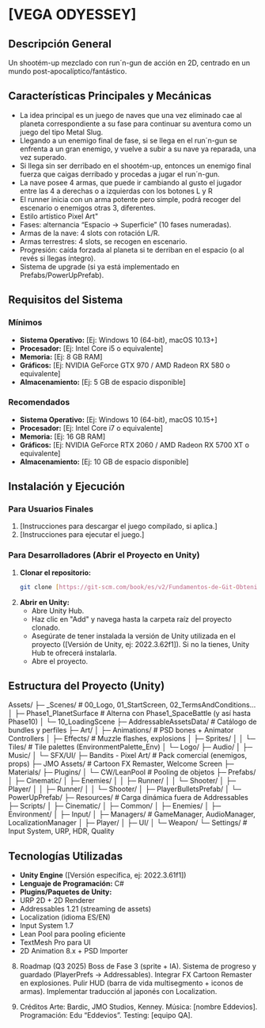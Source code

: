 # [VEGA ODYESSEY]

## Descripción General

Un shootém-up mezclado con run´n-gun de acción en 2D, centrado en un mundo post-apocalíptico/fantástico. 

## Características Principales y Mecánicas

* La idea principal es un juego de naves que una vez eliminado cae al planeta correspondiente a su fase para continuar su aventura como un juego del tipo Metal Slug. 
* Llegando a un enemigo final de fase, si se llega en el run´n-gun se enfrenta a un gran enemigo, y vuelve a subir a su nave ya reparada, una vez superado. 
* Si llega sin ser derribado en el shootém-up, entonces un enemigo final fuerza que caigas derribado y procedas a jugar el run´n-gun.
* La nave posee 4 armas, que puede ir cambiando al gusto el jugador entre las 4 a derechas o a izquierdas con los botones L y R
* El runner inicia con un arma potente pero simple, podrá recoger del escenario o enemigos otras 3, diferentes.
* Estilo artístico Pixel Art"
* Fases: alternancia “Espacio → Superficie” (10 fases numeradas).
* Armas de la nave: 4 slots con rotación L/R.
* Armas terrestres: 4 slots, se recogen en escenario.
* Progresión: caída forzada al planeta si te derriban en el espacio (o al revés si llegas íntegro).
* Sistema de upgrade (si ya está implementado en Prefabs/PowerUpPrefab).

## Requisitos del Sistema

### Mínimos
* **Sistema Operativo:** [Ej: Windows 10 (64-bit), macOS 10.13+]
* **Procesador:** [Ej: Intel Core i5 o equivalente]
* **Memoria:** [Ej: 8 GB RAM]
* **Gráficos:** [Ej: NVIDIA GeForce GTX 970 / AMD Radeon RX 580 o equivalente]
* **Almacenamiento:** [Ej: 5 GB de espacio disponible]

### Recomendados
* **Sistema Operativo:** [Ej: Windows 10 (64-bit), macOS 10.15+]
* **Procesador:** [Ej: Intel Core i7 o equivalente]
* **Memoria:** [Ej: 16 GB RAM]
* **Gráficos:** [Ej: NVIDIA GeForce RTX 2060 / AMD Radeon RX 5700 XT o equivalente]
* **Almacenamiento:** [Ej: 10 GB de espacio disponible]

## Instalación y Ejecución

### Para Usuarios Finales
1.  [Instrucciones para descargar el juego compilado, si aplica.]
2.  [Instrucciones para ejecutar el juego.]

### Para Desarrolladores (Abrir el Proyecto en Unity)
1.  **Clonar el repositorio:**
    ```bash
    git clone [https://git-scm.com/book/es/v2/Fundamentos-de-Git-Obteniendo-un-repositorio-Git](https://git-scm.com/book/es/v2/Fundamentos-de-Git-Obteniendo-un-repositorio-Git)
    ```
2.  **Abrir en Unity:**
    * Abre Unity Hub.
    * Haz clic en "Add" y navega hasta la carpeta raíz del proyecto clonado.
    * Asegúrate de tener instalada la versión de Unity utilizada en el proyecto ([Versión de Unity, ej: 2022.3.62f1]). Si no la tienes, Unity Hub te ofrecerá instalarla.
    * Abre el proyecto.

## Estructura del Proyecto (Unity)

Assets/
├─ _Scenes/                   # 00_Logo, 01_StartScreen, 02_TermsAndConditions…
│   ├─ Phase1_PlanetSurface   # Alterna con Phase1_SpaceBattle (y así hasta Phase10)
│   └─ 10_LoadingScene
├─ AddressableAssetsData/     # Catálogo de bundles y perfiles
├─ Art/
│   ├─ Animations/            # PSD bones + Animator Controllers
│   ├─ Effects/               # Muzzle flashes, explosions
│   ├─ Sprites/
│   │   └─ Tiles/             # Tile palettes (EnvironmentPalette_Env)
│   └─ Logo/
├─ Audio/
│   ├─ Music/
│   └─ SFX/UI/
├─ Bandits - Pixel Art/       # Pack comercial (enemigos, props)
├─ JMO Assets/                # Cartoon FX Remaster, Welcome Screen
├─ Materials/
├─ Plugins/
│   └─ CW/LeanPool            # Pooling de objetos
├─ Prefabs/
│   ├─ Cinematic/
│   ├─ Enemies/
│   │   ├─ Runner/
│   │   └─ Shooter/
│   ├─ Player/
│   │   ├─ Runner/
│   │   └─ Shooter/
│   ├─ PlayerBulletsPrefab/
│   └─ PowerUpPrefab/
├─ Resources/                 # Carga dinámica fuera de Addressables
├─ Scripts/
│   ├─ Cinematic/
│   ├─ Common/
│   ├─ Enemies/
│   ├─ Environment/
│   ├─ Input/
│   ├─ Managers/              # GameManager, AudioManager, LocalizationManager
│   ├─ Player/
│   ├─ UI/
│   └─ Weapon/
└─ Settings/                  # Input System, URP, HDR, Quality


## Tecnologías Utilizadas

* **Unity Engine** ([Versión específica, ej: 2022.3.61f1])
* **Lenguaje de Programación:** C#
* **Plugins/Paquetes de Unity:**
* URP 2D + 2D Renderer
* Addressables 1.21 (streaming de assets)
* Localization (idioma ES/EN)
* Input System 1.7
* Lean Pool para pooling eficiente
* TextMesh Pro para UI
* 2D Animation 8.x + PSD Importer

8. Roadmap (Q3 2025)
 Boss de Fase 3 (sprite + IA).
 Sistema de progreso y guardado (PlayerPrefs → Addressables).
 Integrar FX Cartoon Remaster en explosiones.
 Pulir HUD (barra de vida multisegmento + iconos de armas).
 Implementar traducción al japonés con Localization.

9. Créditos
Arte: Bardic, JMO Studios, Kenney.
Música: [nombre Eddevios].
Programación: Edu “Eddevios”.
Testing: [equipo QA].

